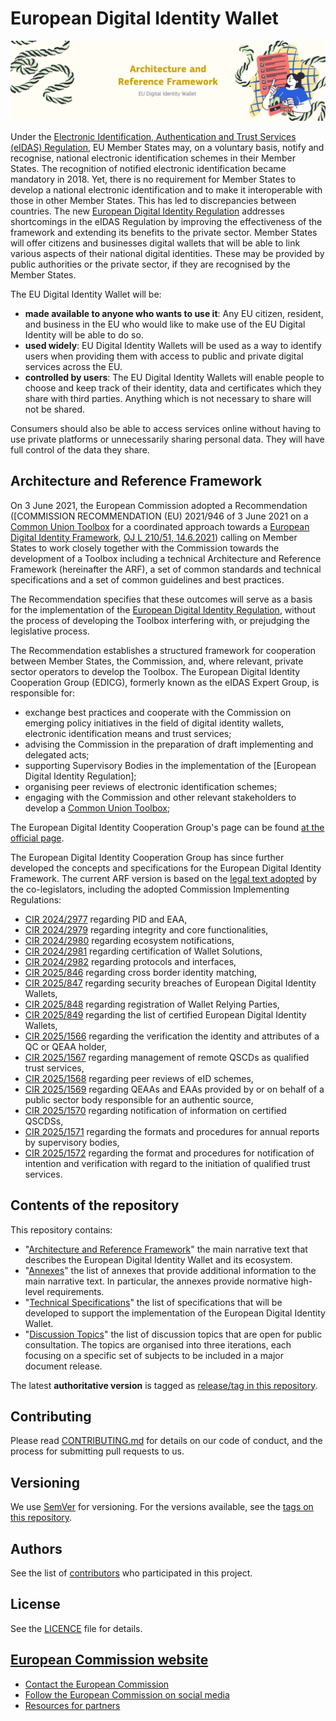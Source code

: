 # European Digital Identity Wallet

![Digital Identity for all Europeans - A personal digital wallet for EU citizens and residents](./media/top-banner-arf.png)

Under the [Electronic Identification, Authentication and Trust Services (eIDAS)
Regulation](https://digital-strategy.ec.europa.eu/en/policies/eidas-regulation),
EU Member States may, on a voluntary basis, notify and recognise, national
electronic identification schemes in their Member States. The recognition of
notified electronic identification became mandatory in 2018. Yet, there is no
requirement for Member States to develop a national electronic identification
and to make it interoperable with those in other Member States. This has led to
discrepancies between countries. The new [European Digital Identity Regulation](https://eur-lex.europa.eu/eli/reg/2014/910/2024-10-18)
addresses shortcomings in the eIDAS Regulation by improving the effectiveness of
the framework and extending its benefits to the private sector. Member States
will offer citizens and businesses digital wallets that will be able to link
various aspects of their national digital identities. These may be provided by
public authorities or the private sector, if they are recognised by the Member
States.

The EU Digital Identity Wallet will be:

* **made available to anyone who wants to use it**: Any EU citizen, resident,
  and business in the EU who would like to make use of the EU Digital Identity
  will be able to do so.
* **used widely**: EU Digital Identity Wallets will be used as a way to
  identify users when providing them with access to public and private digital
  services across the EU.
* **controlled by users**: The EU Digital Identity Wallets will enable people
  to choose and keep track of their identity, data and certificates which they
  share with third parties. Anything which is not necessary to share will not
  be shared.

Consumers should also be able to access services online without having to use
private platforms or unnecessarily sharing personal data. They will have full
control of the data they share.

## Architecture and Reference Framework

On 3 June 2021, the European Commission adopted a Recommendation ([COMMISSION
RECOMMENDATION (EU) 2021/946 of 3 June 2021 on a
[Common Union Toolbox](https://digital-strategy.ec.europa.eu/en/policies/eudi-wallet-toolbox)
for a coordinated approach towards a [European Digital Identity Framework](https://eur-lex.europa.eu/eli/reco/2021/946),
 [OJ L 210/51, 14.6.2021](https://eur-lex.europa.eu/legal-content/EN/TXT/HTML/?uri=OJ%3AL%3A2021%3A210%3AFULL))
calling on Member States to work closely together with the Commission towards
the development of a Toolbox including a technical Architecture and Reference
Framework (hereinafter the ARF), a set of common standards and technical
specifications and a set of common guidelines and best practices.

The Recommendation specifies that these outcomes will serve as a basis for the
implementation of the [European Digital Identity Regulation](https://eur-lex.europa.eu/eli/reg/2014/910/2024-10-18),
without the process of developing the Toolbox interfering with, or prejudging
the legislative process.

The Recommendation establishes a structured framework for cooperation between
Member States, the Commission, and, where relevant, private sector operators to
develop the Toolbox. The European Digital Identity Cooperation Group (EDICG),
formerly known as the eIDAS Expert Group, is responsible for:

* exchange best practices and cooperate with the Commission on emerging
policy initiatives in the field of digital identity wallets, electronic
identification means and trust services;
* advising the Commission in the preparation of draft implementing and delegated
acts;
* supporting Supervisory Bodies in the implementation of the [European Digital
Identity Regulation];
* organising peer reviews of electronic identification schemes;
* engaging with the Commission and other relevant stakeholders to develop a
[Common Union Toolbox](https://digital-strategy.ec.europa.eu/en/policies/eudi-wallet-toolbox);

The European Digital Identity Cooperation Group's page can be found
[at the official page](https://digital-strategy.ec.europa.eu/en/policies/european-digital-identity-cooperation-group).

The European Digital Identity Cooperation Group has since further developed the
concepts and specifications for the European Digital Identity Framework. The
current ARF version is based on the [legal text adopted](https://eur-lex.europa.eu/eli/reg/2014/910/2024-10-18)
by the co-legislators, including the adopted Commission Implementing Regulations:

* [CIR 2024/2977](https://data.europa.eu/eli/reg_impl/2024/2977/oj)
regarding PID and EAA,
* [CIR 2024/2979](https://data.europa.eu/eli/reg_impl/2024/2979/oj)
regarding integrity and core functionalities,
* [CIR 2024/2980](https://data.europa.eu/eli/reg_impl/2024/2980/oj)
regarding ecosystem notifications,
* [CIR 2024/2981](https://data.europa.eu/eli/reg_impl/2024/2981/oj)
regarding certification of Wallet Solutions,
* [CIR 2024/2982](https://data.europa.eu/eli/reg_impl/2024/2982/oj)
regarding protocols and interfaces,
* [CIR 2025/846](https://data.europa.eu/eli/reg_impl/2025/846/oj)
regarding cross border identity matching,
* [CIR 2025/847](https://data.europa.eu/eli/reg_impl/2025/847/oj)
regarding security breaches of European Digital Identity Wallets,
* [CIR 2025/848](https://data.europa.eu/eli/reg_impl/2025/848/oj)
regarding registration of Wallet Relying Parties,
* [CIR 2025/849](https://data.europa.eu/eli/reg_impl/2025/849/oj)
regarding the list of certified European Digital Identity Wallets,
* [CIR 2025/1566](http://data.europa.eu/eli/reg_impl/2025/1566/oj)
regarding the verification the identity and attributes of a QC or QEAA holder,
* [CIR 2025/1567](http://data.europa.eu/eli/reg_impl/2025/1567/oj)
regarding management of remote QSCDs as qualified trust services,
* [CIR 2025/1568](http://data.europa.eu/eli/reg_impl/2025/1568/oj)
regarding peer reviews of eID schemes,
* [CIR 2025/1569](http://data.europa.eu/eli/reg_impl/2025/1569/oj)
regarding QEAAs and EAAs provided by or on behalf of a public sector body
responsible for an authentic source,
* [CIR 2025/1570](http://data.europa.eu/eli/reg_impl/2025/1570/oj)
regarding notification of information on certified QSCDSs,
* [CIR 2025/1571](http://data.europa.eu/eli/reg_impl/2025/1571/oj)
regarding the formats and procedures for annual reports by supervisory bodies,
* [CIR 2025/1572](http://data.europa.eu/eli/reg_impl/2025/1572/oj)
regarding the format and procedures for notification of intention and
verification with regard to the initiation of qualified trust services.

## Contents of the repository

This repository contains:

* "[Architecture and Reference Framework](./architecture-and-reference-framework-main.md)"
the main narrative text that describes the European Digital Identity Wallet and
its ecosystem.
* "[Annexes](./annexes/README.md)" the list of annexes that provide additional
information to the main narrative text. In particular, the annexes provide normative
high-level requirements.
* "[Technical Specifications](./technical-specifications/README.md)" the list
of specifications that will be developed to support the implementation of the
European Digital Identity Wallet.
* "[Discussion Topics](./discussion-topics/README.md)" the list of discussion
topics that are open for public consultation. The topics are organised into
three iterations, each focusing on a specific set of subjects to be included in
a major document release.

The latest **authoritative version** is tagged as [release/tag in this repository](https://github.com/eu-digital-identity-wallet/architecture-and-reference-framework/releases).

## Contributing

Please read [CONTRIBUTING.md](https://github.com/eu-digital-identity-wallet/eudi-doc-architecture-and-reference-framework/blob/main/CONTRIBUTING.md)
for details on our code of conduct, and the process for submitting pull requests
to us.

## Versioning

We use [SemVer](http://semver.org/) for versioning. For the versions available,
see the [tags on this repository](https://github.com/eu-digital-identity-wallet/architecture-and-reference-framework/tags).

## Authors

See the list of [contributors](https://github.com/eu-digital-identity-wallet/architecture-and-reference-framework/graphs/contributors)
who participated in this project.

## License

See the [LICENCE](https://github.com/eu-digital-identity-wallet/eudi-doc-architecture-and-reference-framework/blob/main/LICENCE)
file for details.

## [European Commission website](https://commission.europa.eu/index_en)

* [Contact the European Commission](https://commission.europa.eu/about-european-commission/contact_en)
* [Follow the European Commission on social media](https://european-union.europa.eu/contact-eu/social-media-channels_en#/search?page=0&institutions=european_commission)
* [Resources for partners](https://commission.europa.eu/resources-partners_en)
